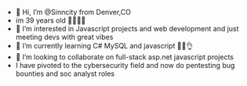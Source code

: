 - 👋 Hi, I’m @Sinncity from Denver,CO 
- im 39 years old 🥳🥳🥳🥳
- 👀 I’m interested in Javascript projects and web development and just meeting devs with great vibes
- 🌱 I’m currently learning C# MySQL  and javascript 🙌🙌👌
- 💞️ I’m looking to collaborate on full-stack asp.net javascript projects
- I have pivoted to the cybersecurity field and now do pentesting bug bounties and soc analyst roles


<!---
Sinncity/Sinncity is a ✨ special ✨ repository because its `README.md` (this file) appears on your GitHub profile.
You can click the Preview link to take a look at your changes.
--->
